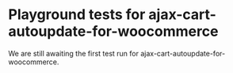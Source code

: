 # Playground tests for ajax-cart-autoupdate-for-woocommerce
We are still awaiting the first test run for ajax-cart-autoupdate-for-woocommerce.
